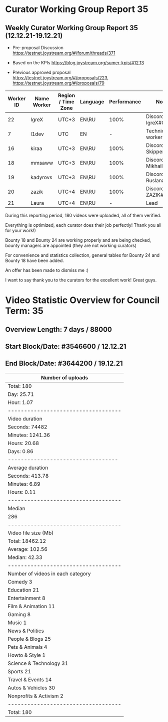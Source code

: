 # Curator Working Group Report 35

## Weekly Curator Working Group Report 35 (12.12.21-19.12.21) 

- Pre-proposal Discussion https://testnet.joystream.org/#/forum/threads/371

- Based on the KPIs https://blog.joystream.org/sumer-kpis/#12.13

- Previous approved proposal https://testnet.joystream.org/#/proposals/223, https://testnet.joystream.org/#/proposals/79

| Worker ID            | Name Worker | Region / Time Zone | Language | Performance |         Notes          |
|----------------------|-------------|--------------------|----------|-------------|------------------------|            
| 22                   | IgreX       |       UTC+3        | EN\RU    | 100%        | Discord: IgreX#0267    |
| 7                    | l1dev       |        UTC         | EN       | -           | Technical worker       |
| 16                   | kiraa       |       UTC+3        | EN\RU    | 100%        | Discord: Skipper#0353  |
| 18                   | mmsaww      |       UTC+3        | EN\RU    | 100%        | Discord: Mikhail#7681  |
| 19                   | kadyrovs    |       UTC+3        | EN\RU    | 100%        | Discord: Ruslan#4019   |
| 20                   | zazik       |       UTC+4        | EN\RU    | 100%        | Discord: ZAZIK#5400    |
| 21                   | Laura       |       UTC+4        | EN\RU    | -           |         Lead           |


During this reporting period, 180 videos were uploaded, all of them verified.

Everything is optimized, each curator does their job perfectly! Thank you all for your work!)

Bounty 18 and Bounty 24 are working properly and are being checked, bounty managers are appointed (they are not working curators)

For convenience and statistics collection, general tables for Bounty 24 and Bounty 18 have been added.

An offer has been made to dismiss me :)

I want to say thank you to the curators for the excellent work! Great guys.

# Video Statistic Overview for Council Term: 35
## Overview Length: 7 days / 88000
## Start Block/Date: #3546600 / 12.12.21
## End Block/Date: #3644200 / 19.12.21

| Number of uploads                 |
|-----------------------------------|
| Total: 180                        |
| Day: 25.71                        |
| Hour: 1.07                        | 
|-----------------------------------|          
| Video duration                    |    
| Seconds: 74482                    |
| Minutes: 1241.36                  | 
| Hours: 20.68                      | 
| Days: 0.86                        | 
| ----------------------------------| 
| Average duration                  |
| Seconds: 413.78                   |
| Minutes: 6.89                     |
| Hours: 0.11                       | 
|-----------------------------------|
| Median                            |
| 286                               | 
|-----------------------------------| 
| Video file size (Mb)              | 
| Total: 18462.12                   |
| Average: 102.56                   |
| Median: 42.33                     | 
|-----------------------------------|
| Number of videos in each category | 
| Comedy 3                          | 
| Education 21                      | 
| Entertainment 8                   | 
| Film & Animation 11               | 
| Gaming 8                          | 
| Music 1                           | 
| News & Politics                   | 
| People & Blogs 25                 | 
| Pets & Animals 4                  | 
| Howto & Style 1                   | 
| Science & Technology 31           | 
| Sports 21                         |                    
| Travel & Events 14                |
| Autos & Vehicles 30               |   
| Nonprofits & Activism 2           |      
|-----------------------------------|
| Total: 180                        |
